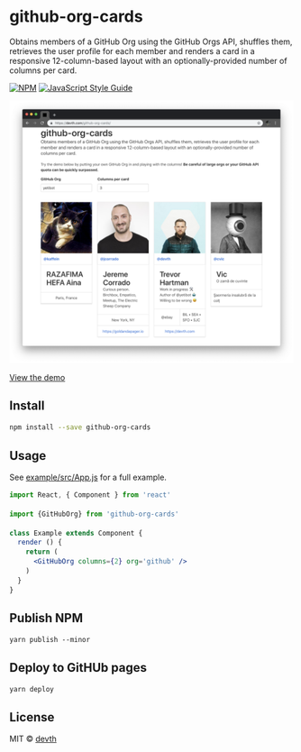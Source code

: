 # github-org-cards

Obtains members of a GitHub Org using the GitHub Orgs API, shuffles them,
retrieves the user profile for each member and renders a card in a responsive
12-column-based layout with an optionally-provided number of columns per card.

[![NPM](https://img.shields.io/npm/v/github-org-cards.svg)](https://www.npmjs.com/package/github-org-cards) [![JavaScript Style Guide](https://img.shields.io/badge/code_style-standard-brightgreen.svg)](https://standardjs.com)

![github-org-cards](github-org-cards.png)

[View the demo](https://devth.com/github-org-cards/)

## Install

```bash
npm install --save github-org-cards
```

## Usage

See [example/src/App.js](example/src/App.js) for a full example.

```jsx
import React, { Component } from 'react'

import {GitHubOrg} from 'github-org-cards'

class Example extends Component {
  render () {
    return (
      <GitHubOrg columns={2} org='github' />
    )
  }
}
```

## Publish NPM

```
yarn publish --minor
```

## Deploy to GitHUb pages

```
yarn deploy
```

## License

MIT © [devth](https://github.com/devth)
